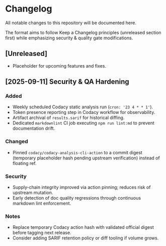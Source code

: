 # Changelog

All notable changes to this repository will be documented here.

The format aims to follow Keep a Changelog principles (unreleased section first) while emphasizing security & quality gate modifications.

## [Unreleased]

- Placeholder for upcoming features and fixes.

## [2025-09-11] Security & QA Hardening

### Added

- Weekly scheduled Codacy static analysis run (`cron: '23 4 * * 1'`).
- Token presence reporting step in Codacy workflow for observability.
- Artifact archival of `results.sarif` for historical diffing.
- Dedicated `markdownlint` CI job executing `npm run lint:md` to prevent documentation drift.

### Changed

- Pinned `codacy/codacy-analysis-cli-action` to a commit digest (temporary placeholder hash pending
  upstream verification) instead of floating ref.

### Security

- Supply-chain integrity improved via action pinning; reduces risk of upstream mutation.
- Early detection of doc quality regressions through continuous markdown lint enforcement.

### Notes

- Replace temporary Codacy action hash with validated official digest before tagging next release.
- Consider adding SARIF retention policy or diff tooling if volume grows.
